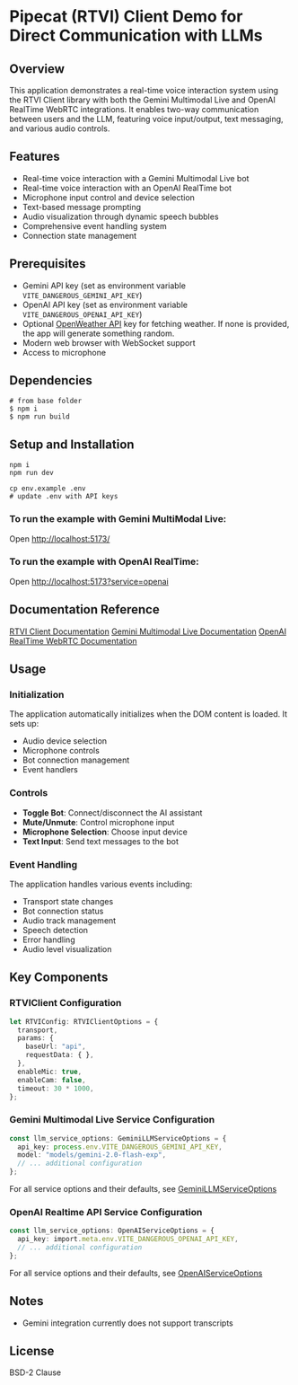 # Pipecat (RTVI) Client Demo for Direct Communication with LLMs

## Overview
This application demonstrates a real-time voice interaction system using the RTVI Client library with both the Gemini Multimodal Live and OpenAI RealTime WebRTC integrations. It enables two-way communication between users and the LLM, featuring voice input/output, text messaging, and various audio controls.

## Features
- Real-time voice interaction with a Gemini Multimodal Live bot
- Real-time voice interaction with an OpenAI RealTime bot
- Microphone input control and device selection
- Text-based message prompting
- Audio visualization through dynamic speech bubbles
- Comprehensive event handling system
- Connection state management

## Prerequisites
- Gemini API key (set as environment variable `VITE_DANGEROUS_GEMINI_API_KEY`)
- OpenAI API key (set as environment variable `VITE_DANGEROUS_OPENAI_API_KEY`)
- Optional [OpenWeather API](https://openweathermap.org/api) key for fetching weather. If none is provided, the app will generate something random.
- Modern web browser with WebSocket support
- Access to microphone

## Dependencies
```
# from base folder
$ npm i
$ npm run build
```


## Setup and Installation
```
npm i
npm run dev

cp env.example .env
# update .env with API keys
```

### To run the example with Gemini MultiModal Live:

Open [http://localhost:5173/](http://localhost:5173/)

### To run the example with OpenAI RealTime:

Open [http://localhost:5173?service=openai](http://localhost:5173?service=openai)

## Documentation Reference
[RTVI Client Documentation](https://docs.pipecat.ai/client/introduction)
[Gemini Multimodal Live Documentation](https://ai.google.dev/api/multimodal-live)
[OpenAI RealTime WebRTC Documentation](https://platform.openai.com/docs/guides/realtime-webrtc)

## Usage

### Initialization
The application automatically initializes when the DOM content is loaded. It sets up:
- Audio device selection
- Microphone controls
- Bot connection management
- Event handlers

### Controls
- **Toggle Bot**: Connect/disconnect the AI assistant
- **Mute/Unmute**: Control microphone input
- **Microphone Selection**: Choose input device
- **Text Input**: Send text messages to the bot

### Event Handling
The application handles various events including:
- Transport state changes
- Bot connection status
- Audio track management
- Speech detection
- Error handling
- Audio level visualization

## Key Components

### RTVIClient Configuration
```typescript
let RTVIConfig: RTVIClientOptions = {
  transport,
  params: {
    baseUrl: "api",
    requestData: { },
  },
  enableMic: true,
  enableCam: false,
  timeout: 30 * 1000,
};
```

### Gemini Multimodal Live Service Configuration
```typescript
const llm_service_options: GeminiLLMServiceOptions = {
  api_key: process.env.VITE_DANGEROUS_GEMINI_API_KEY,
  model: "models/gemini-2.0-flash-exp",
  // ... additional configuration
};
```

For all service options and their defaults, see [GeminiLLMServiceOptions](../../transports/gemini-live-websocket-transport/src/geminiLiveWebSocketTransport.ts#21)

### OpenAI Realtime API Service Configuration
```typescript
const llm_service_options: OpenAIServiceOptions = {
  api_key: import.meta.env.VITE_DANGEROUS_OPENAI_API_KEY,
  // ... additional configuration
};
```

For all service options and their defaults, see [OpenAIServiceOptions](../../transports/openai-realtime-webrtc-transport/src/OpenAIRealTimeWebRTCTransport.ts#28)

## Notes
- Gemini integration currently does not support transcripts

## License
BSD-2 Clause
